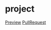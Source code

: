 # project
[Preview](https://lowlifeboy.github.io/project/)
[PullRequest](https://github.com/lowlifeboy/project/pull/1/files)